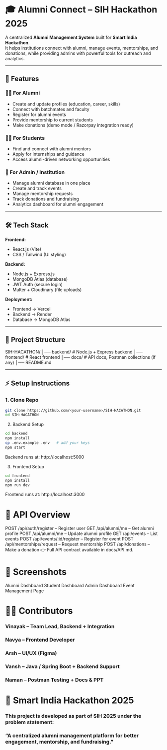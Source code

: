 # 🎓 Alumni Connect – SIH Hackathon 2025

A centralized **Alumni Management System** built for **Smart India Hackathon**.  
It helps institutions connect with alumni, manage events, mentorships, and donations, while providing admins with powerful tools for outreach and analytics.

---

## 🚀 Features

### 👨‍🎓 For Alumni
- Create and update profiles (education, career, skills)
- Connect with batchmates and faculty
- Register for alumni events
- Provide mentorship to current students
- Make donations (demo mode / Razorpay integration ready)

### 🧑‍🎓 For Students
- Find and connect with alumni mentors
- Apply for internships and guidance
- Access alumni-driven networking opportunities

### 🏫 For Admin / Institution
- Manage alumni database in one place
- Create and track events
- Manage mentorship requests
- Track donations and fundraising
- Analytics dashboard for alumni engagement

---

## 🛠️ Tech Stack

**Frontend:**  
- React.js (Vite)  
- CSS / Tailwind (UI styling)  

**Backend:**  
- Node.js + Express.js  
- MongoDB Atlas (database)  
- JWT Auth (secure login)  
- Multer + Cloudinary (file uploads)  

**Deployment:**  
- Frontend → Vercel  
- Backend → Render  
- Database → MongoDB Atlas  

---

## 📂 Project Structure
SIH-HACATHON/
│── backend/ # Node.js + Express backend
│── frontend/ # React frontend
│── docs/ # API docs, Postman collections (if any)
│── README.md

---

## ⚡ Setup Instructions

### 1. Clone Repo
```bash
git clone https://github.com/<your-username>/SIH-HACATHON.git
cd SIH-HACATHON
```
2. Backend Setup
```bash
cd backend
npm install
cp .env.example .env   # add your keys
npm start
```
Backend runs at: http://localhost:5000


3. Frontend Setup
```bash 
cd frontend
npm install
npm run dev
```
Frontend runs at: http://localhost:3000
# 📡 API Overview

 POST /api/auth/register – Register user
 GET /api/alumni/me – Get alumni profile
 POST /api/alumni/me – Update alumni profile
 GET /api/events – List events
 POST /api/events/:id/register – Register for event
 POST /api/mentorships/request – Request mentorship
 POST /api/donations – Make a donation
 👉 Full API contract available in docs/API.md.

# 📸 Screenshots 
Alumni Dashboard
Student Dashboard
Admin Dashboard
Event Management Page

# 👨‍💻 Contributors

### Vinayak – Team Lead, Backend + Integration
### Navya – Frontend Developer
### Arsh – UI/UX (Figma)
### Vansh – Java / Spring Boot + Backend Support
### Naman – Postman Testing + Docs & PPT

# 📅 Smart India Hackathon 2025
### This project is developed as part of SIH 2025 under the problem statement:
### “A centralized alumni management platform for better engagement, mentorship, and fundraising.”





